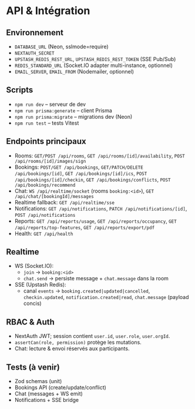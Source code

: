 # API & Intégration

## Environnement

- `DATABASE_URL` (Neon, sslmode=require)
- `NEXTAUTH_SECRET`
- `UPSTASH_REDIS_REST_URL`, `UPSTASH_REDIS_REST_TOKEN` (SSE Pub/Sub)
- `REDIS_STANDARD_URL` (Socket.IO adapter multi-instance, optionnel)
- `EMAIL_SERVER`, `EMAIL_FROM` (Nodemailer, optionnel)

## Scripts

- `npm run dev` – serveur de dev
- `npm run prisma:generate` – client Prisma
- `npm run prisma:migrate` – migrations dev (Neon)
- `npm run test` – tests Vitest

## Endpoints principaux

- Rooms: `GET/POST /api/rooms`, `GET /api/rooms/[id]/availability`, `POST /api/rooms/[id]/images/sign`
- Bookings: `POST/GET /api/bookings`, `GET/PATCH/DELETE /api/bookings/[id]`, `GET /api/bookings/[id]/ics`, `POST /api/bookings/[id]/checkin`, `GET /api/bookings/conflicts`, `POST /api/bookings/recommend`
- Chat: `WS /api/realtime/socket` (rooms `booking:<id>`), `GET /api/chat/[bookingId]/messages`
- Realtime fallback: `GET /api/realtime/sse`
- Notifications: `GET /api/notifications`, `PATCH /api/notifications/[id]`, `POST /api/notifications`
- Reports: `GET /api/reports/usage`, `GET /api/reports/occupancy`, `GET /api/reports/top-features`, `GET /api/reports/export/pdf`
- Health: `GET /api/health`

## Realtime

- WS (Socket.IO):
  - `join` → `booking:<id>`
  - `chat.send` → persiste message + `chat.message` dans la room
- SSE (Upstash Redis):
  - canal `events` → `booking.created|updated|cancelled`, `checkin.updated`, `notification.created|read`, `chat.message` (payload concis)

## RBAC & Auth

- NextAuth JWT; session contient `user.id`, `user.role`, `user.orgId`.
- `assertCan(role, permission)` protège les mutations.
- Chat: lecture & envoi réservés aux participants.

## Tests (à venir)

- Zod schemas (unit)
- Bookings API (create/update/conflict)
- Chat (messages + WS emit)
- Notifications + SSE bridge
